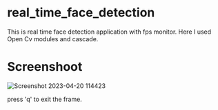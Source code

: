 # real_time_face_detection

This is real time face detection application with fps monitor. Here I used Open Cv modules and cascade.


# Screenshoot

![Screenshot 2023-04-20 114423](https://user-images.githubusercontent.com/62834469/233274468-c98db119-a4da-4989-bb18-a23232c38af1.png)

press 'q' to exit the frame.
